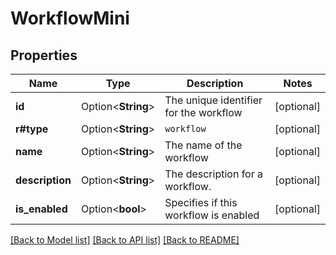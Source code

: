 # WorkflowMini

## Properties

Name | Type | Description | Notes
------------ | ------------- | ------------- | -------------
**id** | Option<**String**> | The unique identifier for the workflow | [optional]
**r#type** | Option<**String**> | `workflow` | [optional]
**name** | Option<**String**> | The name of the workflow | [optional]
**description** | Option<**String**> | The description for a workflow. | [optional]
**is_enabled** | Option<**bool**> | Specifies if this workflow is enabled | [optional]

[[Back to Model list]](../README.md#documentation-for-models) [[Back to API list]](../README.md#documentation-for-api-endpoints) [[Back to README]](../README.md)


